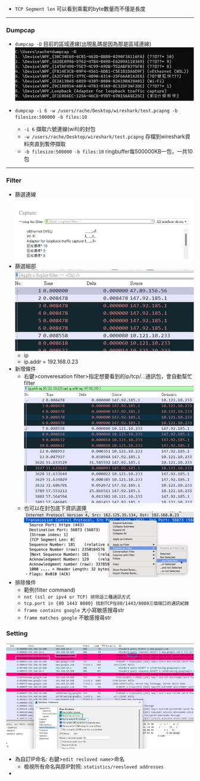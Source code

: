 - `TCP Segment len` 可以看到乘載的byte數量而不僅是長度

---
### Dumpcap

- `dumpcap -D` 目前的區域連線(出現亂碼是因為那是區域連線) 
![image.png](https://raw.githubusercontent.com/Ash0645/image_remote/main/202310021536354.png)

- `dumpcap -i 6 -w /users/rache/Desktop/wireshark/test.pcapng -b filesize:500000 -b files:10` 
	- `-i 6` 擷取六號連線(wifi)的封包
	- `-w /users/rache/Desktop/wireshark/test.pcapng` 存檔到wireshark資料夾直到暫停擷取
	- `-b filesize:500000 -b files:10` ringbuffer每500000KB一包，一共10包
---
### Filter
- 篩選連線
![image.png](https://raw.githubusercontent.com/Ash0645/image_remote/main/202310040835407.png)
- 篩選細部
![image.png](https://raw.githubusercontent.com/Ash0645/image_remote/main/202310040839853.png)
	- ip
	- ip.addr = 192.168.0.23
- 新增條件
	- 右鍵>converesation filter>指定想要看到的ip/tcp/...通訊包，會自動幫忙filter![image.png](https://raw.githubusercontent.com/Ash0645/image_remote/main/202310040843994.png)
	- 也可以在封包底下資訊選擇![image.png](https://raw.githubusercontent.com/Ash0645/image_remote/main/202310040847741.png)
- 排除條件
	- 範例(filter command)
	- `not (ssl or ipv4 or TCP) 排除這三種通訊方式`
	- `tcp.port in {80 1443 8080} 找到TCP在80/1443/8080三個端口的通訊紀錄`
	- `frame contains google` 大小寫敏感搜尋str
	- `frame matches google` 不敏感搜尋str

### Setting
![image.png](https://raw.githubusercontent.com/Ash0645/image_remote/main/202310042055657.png)
- 為自訂IP命名: 右鍵>`edit resloved name`>命名
	- 檢視所有命名與原IP對照: `statistics/reesloved addresses`
- 